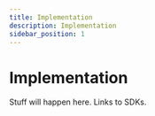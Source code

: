 ```yaml
---
title: Implementation
description: Implementation
sidebar_position: 1
---
```


# Implementation

Stuff will happen here. Links to SDKs.